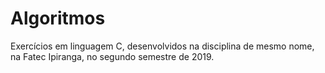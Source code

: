 # Algoritmos
Exercícios em linguagem C, desenvolvidos na disciplina de mesmo nome, na Fatec Ipiranga, no segundo semestre de 2019.
